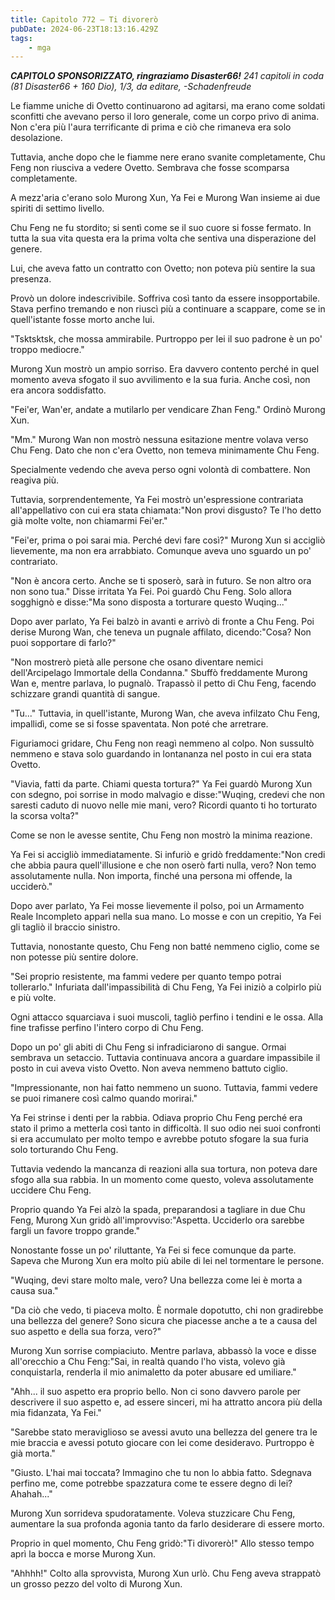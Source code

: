 ```yaml
---
title: Capitolo 772 – Ti divorerò
pubDate: 2024-06-23T18:13:16.429Z
tags:
    - mga
---
```



<em><strong>CAPITOLO SPONSORIZZATO, ringraziamo Disaster66!</strong>
241 capitoli in coda (81 Disaster66 + 160 Dio), 1/3,
da editare,
-Schadenfreude</em>


Le fiamme uniche di Ovetto continuarono ad agitarsi, ma erano come soldati sconfitti che avevano perso il loro generale, come un corpo privo di anima. Non c'era più l'aura terrificante di prima e ciò che rimaneva era solo desolazione.


Tuttavia, anche dopo che le fiamme nere erano svanite completamente, Chu Feng non riusciva a vedere Ovetto. Sembrava che fosse scomparsa completamente.


A mezz'aria c'erano solo Murong Xun, Ya Fei e Murong Wan insieme ai due spiriti di settimo livello.


Chu Feng ne fu stordito; si sentì come se il suo cuore si fosse fermato. In tutta la sua vita questa era la prima volta che sentiva una disperazione del genere.


Lui, che aveva fatto un contratto con Ovetto; non poteva più sentire la sua presenza.


Provò un dolore indescrivibile. Soffriva così tanto da essere insopportabile. Stava perfino tremando e non riuscì più a continuare a scappare, come se in quell'istante fosse morto anche lui.


"Tsktsktsk, che mossa ammirabile. Purtroppo per lei il suo padrone è un po' troppo mediocre."


Murong Xun mostrò un ampio sorriso. Era davvero contento perché in quel momento aveva sfogato il suo avvilimento e la sua furia. Anche così, non era ancora soddisfatto.


"Fei'er, Wan'er, andate a mutilarlo per vendicare Zhan Feng." Ordinò Murong Xun.


"Mm." Murong Wan non mostrò nessuna esitazione mentre volava verso Chu Feng. Dato che non c'era Ovetto, non temeva minimamente Chu Feng.


Specialmente vedendo che aveva perso ogni volontà di combattere. Non reagiva più.


Tuttavia, sorprendentemente, Ya Fei mostrò un'espressione contrariata all'appellativo con cui era stata chiamata:"Non provi disgusto? Te l'ho detto già molte volte, non chiamarmi Fei'er."


"Fei'er, prima o poi sarai mia. Perché devi fare così?" Murong Xun si accigliò lievemente, ma non era arrabbiato. Comunque aveva uno sguardo un po' contrariato.


"Non è ancora certo. Anche se ti sposerò, sarà in futuro. Se non altro ora non sono tua." Disse irritata Ya Fei. Poi guardò Chu Feng. Solo allora sogghignò e disse:"Ma sono disposta a torturare questo Wuqing..."


Dopo aver parlato, Ya Fei balzò in avanti e arrivò di fronte a Chu Feng. Poi derise Murong Wan, che teneva un pugnale affilato, dicendo:"Cosa? Non puoi sopportare di farlo?"


"Non mostrerò pietà alle persone che osano diventare nemici dell'Arcipelago Immortale della Condanna." Sbuffò freddamente Murong Wan e, mentre parlava, lo pugnalò. Trapassò il petto di Chu Feng, facendo schizzare grandi quantità di sangue.


"Tu..." Tuttavia, in quell'istante, Murong Wan, che aveva infilzato Chu Feng, impallidì, come se si fosse spaventata. Non poté che arretrare.


Figuriamoci gridare, Chu Feng non reagì nemmeno al colpo. Non sussultò nemmeno e stava solo guardando in lontananza nel posto in cui era stata Ovetto.


"Viavia, fatti da parte. Chiami questa tortura?" Ya Fei guardò Murong Xun con sdegno, poi sorrise in modo malvagio e disse:"Wuqing, credevi che non saresti caduto di nuovo nelle mie mani, vero? Ricordi quanto ti ho torturato la scorsa volta?"


Come se non le avesse sentite, Chu Feng non mostrò la minima reazione.


Ya Fei si accigliò immediatamente. Si infuriò e gridò freddamente:"Non credi che abbia paura quell'illusione e che non oserò farti nulla, vero? Non temo assolutamente nulla. Non importa, finché una persona mi offende, la ucciderò."


Dopo aver parlato, Ya Fei mosse lievemente il polso, poi un Armamento Reale Incompleto apparì nella sua mano. Lo mosse e con un crepitio, Ya Fei gli tagliò il braccio sinistro.


Tuttavia, nonostante questo, Chu Feng non batté nemmeno ciglio, come se non potesse più sentire dolore.


"Sei proprio resistente, ma fammi vedere per quanto tempo potrai tollerarlo." Infuriata dall'impassibilità di Chu Feng, Ya Fei iniziò a colpirlo più e più volte.


Ogni attacco squarciava i suoi muscoli, tagliò perfino i tendini e le ossa. Alla fine trafisse perfino l'intero corpo di Chu Feng.


Dopo un po' gli abiti di Chu Feng si infradiciarono di sangue. Ormai sembrava un setaccio. Tuttavia continuava ancora a guardare impassibile il posto in cui aveva visto Ovetto. Non aveva nemmeno battuto ciglio.


"Impressionante, non hai fatto nemmeno un suono. Tuttavia, fammi vedere se puoi rimanere così calmo quando morirai."


Ya Fei strinse i denti per la rabbia. Odiava proprio Chu Feng perché era stato il primo a metterla così tanto in difficoltà. Il suo odio nei suoi confronti si era accumulato per molto tempo e avrebbe potuto sfogare la sua furia solo torturando Chu Feng.


Tuttavia vedendo la mancanza di reazioni alla sua tortura, non poteva dare sfogo alla sua rabbia. In un momento come questo, voleva assolutamente uccidere Chu Feng.


Proprio quando Ya Fei alzò la spada, preparandosi a tagliare in due Chu Feng, Murong Xun gridò all'improvviso:"Aspetta. Ucciderlo ora sarebbe fargli un favore troppo grande."


Nonostante fosse un po' riluttante, Ya Fei si fece comunque da parte. Sapeva che Murong Xun era molto più abile di lei nel tormentare le persone.


"Wuqing, devi stare molto male, vero? Una bellezza come lei è morta a causa sua."


"Da ciò che vedo, ti piaceva molto. È normale dopotutto, chi non gradirebbe una bellezza del genere? Sono sicura che piacesse anche a te a causa del suo aspetto e della sua forza, vero?"


Murong Xun sorrise compiaciuto. Mentre parlava, abbassò la voce e disse all'orecchio a Chu Feng:"Sai, in realtà quando l'ho vista, volevo già conquistarla, renderla il mio animaletto da poter abusare ed umiliare."


"Ahh... il suo aspetto era proprio bello. Non ci sono davvero parole per descrivere il suo aspetto e, ad essere sinceri, mi ha attratto ancora più della mia fidanzata, Ya Fei."


"Sarebbe stato meraviglioso se avessi avuto una bellezza del genere tra le mie braccia e avessi potuto giocare con lei come desideravo. Purtroppo è già morta."


"Giusto. L'hai mai toccata? Immagino che tu non lo abbia fatto. Sdegnava perfino me, come potrebbe spazzatura come te essere degno di lei? Ahahah..."


Murong Xun sorrideva spudoratamente. Voleva stuzzicare Chu Feng, aumentare la sua profonda agonia tanto da farlo desiderare di essere morto.


Proprio in quel momento, Chu Feng gridò:"Ti divorerò!" Allo stesso tempo aprì la bocca e morse Murong Xun.


"Ahhhh!" Colto alla sprovvista, Murong Xun urlò. Chu Feng aveva strappatò un grosso pezzo del volto di Murong Xun.
                                


                                



